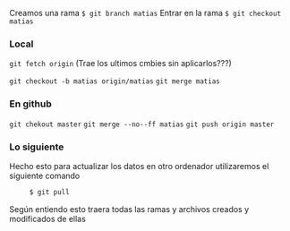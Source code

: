 Creamos una rama `$ git branch matias`
Entrar en la rama `$ git checkout matias`

### Local
`git fetch origin` (Trae los ultimos cmbies sin aplicarlos???)

`git checkout -b matias origin/matias`
`git merge matias`

### En github
`git chekout master`
`git merge --no--ff matias`
`git push origin master`

### Lo siguiente
Hecho esto para actualizar los datos en otro ordenador utilizaremos el siguiente comando
```a
	 $ git pull
```
Según entiendo esto traera todas las ramas y archivos creados y modificados de ellas